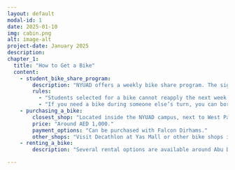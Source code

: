 ```yaml
---
layout: default
modal-id: 1
date: 2025-01-10
img: cabin.png
alt: image-alt
project-date: January 2025
description: 
chapter_1:
  title: "How to Get a Bike"
  content:
    - student_bike_share_program:
        description: "NYUAD offers a weekly bike share program. The sign-up link is posted every Tuesday on the Student Portal. Selection is random. If selected, you can pick up the bike from the B2 parking bike storage room on Thursday and must return it the following Tuesday."
        rules:
          - "Students selected for a bike cannot reapply the next week."
          - "If you need a bike during someone else’s turn, you can borrow a friend’s bike (with their consent) or apply on their behalf using their name."
    - purchasing_a_bike:
        closest_shop: "Located inside the NYUAD campus, next to West Parking."
        price: "Around AED 1,000."
        payment_options: "Can be purchased with Falcon Dirhams."
        other_shops: "Visit Decathlon at Yas Mall or other bike shops in Abu Dhabi malls."
    - renting_a_bike:
        description: "Several rental options are available around Abu Dhabi, including bike-sharing stations and rental shops in tourist areas."

---
```

